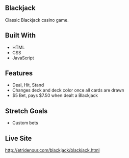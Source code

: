 ## Blackjack
Classic Blackjack casino game. 

## Built With
- HTML
- CSS
- JavaScript

## Features
*  Deal, Hit, Stand
*  Changes deck and deck color once all cards are drawn
*  $5 Bet, pays $7.50 when dealt a Blackjack

## Stretch Goals

* Custom bets

## Live Site

http://etridenour.com/blackjack/blackjack.html

